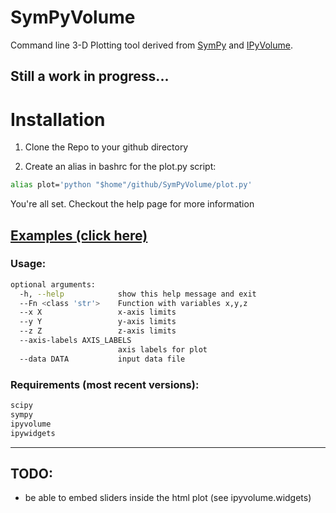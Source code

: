 # SymPyVolume
Command line 3-D Plotting tool derived from [SymPy](https://www.sympy.org/en/index.html) and [IPyVolume](https://ipyvolume.readthedocs.io/en/latest/).

## Still a work in progress...


# Installation

1. Clone the Repo to your github directory 

2. Create an alias in bashrc for the plot.py script:

```bash
alias plot='python "$home"/github/SymPyVolume/plot.py'
```

You're all set. Checkout the help page for more information


## [Examples (click here)](https://robraddi.github.io/SymPyVolume/index.html)


### Usage:

```bash
optional arguments:
  -h, --help            show this help message and exit
  --Fn <class 'str'>    Function with variables x,y,z
  --x X                 x-axis limits
  --y Y                 y-axis limits
  --z Z                 z-axis limits
  --axis-labels AXIS_LABELS
                        axis labels for plot
  --data DATA           input data file
```

### Requirements (most recent versions):
```bash
scipy
sympy
ipyvolume
ipywidgets
```

------------------


## TODO:

- be able to embed sliders inside the html plot (see ipyvolume.widgets)


